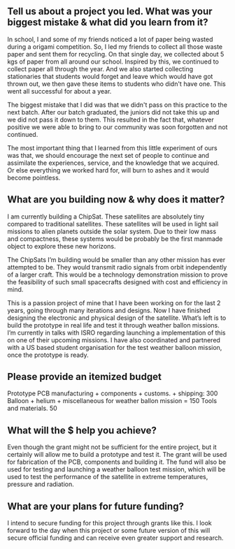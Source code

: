 ## Tell us about a project you led. What was your biggest mistake & what did you learn from it?
In school, I and some of my friends noticed a lot of paper being wasted during a origami competition. So, I led my friends to collect all those waste paper and sent them for recycling. On that single day, we collected about 5 kgs of paper from all around our school. Inspired by this, we continued to collect paper all through the year. And we also started collecting stationaries that students would forget and leave which would have got thrown out, we then gave these items to students who didn't have one. This went all successful for about a year.

The biggest mistake that I did was that we didn't pass on this practice to the next batch. After our batch graduated, the juniors did not take this up and we did not pass it down to them. This resulted in the fact that, whatever positive we were able to bring to our community was soon forgotten and not continued.  

The most important thing that I learned from this little experiment of ours was that, we should  encourage the next set of people to continue and assimilate the experiences, service, and the knowledge that we acquired. Or else everything we worked hard for, will burn to ashes and it would become pointless. 

## What are you building now & why does it matter?

I am currently building a ChipSat. These satellites are absolutely tiny compared to traditional satellites.  These satellites will be used in light sail missions to alien planets outside the solar system. Due to their low mass and compactness, these systems would be probably be the first manmade object to explore these new horizons. 

The ChipSats I’m building would be smaller than any other mission has ever attempted to be.  They would transmit radio signals from orbit independently of a larger craft. This would be a technology demonstration mission to prove the feasibility of such small spacecrafts designed with cost and efficiency in mind. 

This is a passion project of mine that I have been working on for the last 2 years, going through many iterations and designs. Now I have finished designing the electronic and physical design of the satellite. What’s left is to build the prototype in real life and test it through weather ballon missions. I’m currently in talks with ISRO regarding launching a implementation of this on one of their upcoming missions. I have also coordinated and partnered with a US based student organisation for the test weather balloon mission, once the prototype is ready. 
## Please provide an itemized budget
Prototype PCB manufacturing + components + customs. + shipping: 300 
Balloon + helium + miscellaneous for weather ballon mission = 150
Tools and materials. 50 

## What will the $ help you achieve?
Even though the grant might not be sufficient for the entire project, but it certainly will allow me to build a prototype and test it. The grant will be used for fabrication of the PCB, components and building it. The fund will also be used for testing and launching a weather balloon test mission, which will be used to test the performance of the satellite in extreme temperatures, pressure and radiation. 

## What are your plans for future funding?
I intend to secure funding for this project through grants like this. I look forward to the day when this project or some future version of this will secure official funding and can receive even greater support and research. 
